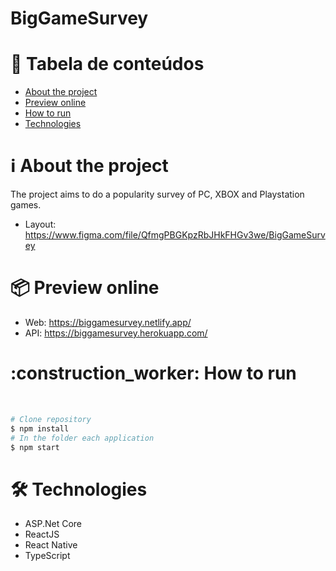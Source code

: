 # BigGameSurvey

# :pushpin: Tabela de conteúdos
<!--ts-->
   * [About the project](#about)
   * [Preview online](#preview)
   * [How to run](#run)
   * [Technologies](#tech)
<!--te-->

<h1 name="about">ℹ About the project</h1>

The project aims to do a popularity survey of PC, XBOX and Playstation games.

- Layout: https://www.figma.com/file/QfmgPBGKpzRbJHkFHGv3we/BigGameSurvey

<h1 name="preview">📦 Preview online</h1>

- Web: https://biggamesurvey.netlify.app/
- API: https://biggamesurvey.herokuapp.com/

<h1 name="run">:construction_worker: How to run</h1> <br>

```bash
# Clone repository
$ npm install
# In the folder each application
$ npm start
```

<h1 name="tech">🛠 Technologies</h1>

- ASP.Net Core
- ReactJS
- React Native
- TypeScript
